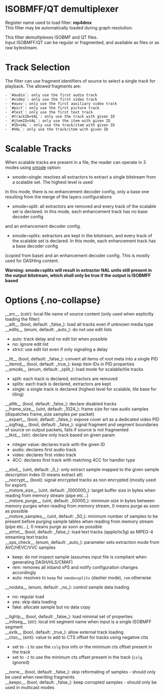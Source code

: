 <!-- automatically generated - do not edit, patch gpac/applications/gpac/gpac.c -->

# ISOBMFF/QT demultiplexer  
  
Register name used to load filter: __mp4dmx__  
This filter may be automatically loaded during graph resolution.  
  
This filter demultiplexes ISOBMF and QT files.  
Input ISOBMFF/QT can be regular or fragmented, and available as files or as raw bytestream.  

# Track Selection  
  
The filter can use fragment identifiers of source to select a single track for playback. The allowed fragments are:  

    - `#audio`: only use the first audio track  
    - `#video`: only use the first video track  
    - `#auxv`: only use the first auxiliary video track  
    - `#pict`: only use the first picture track  
    - `#text`: only use the first text track  
    - `#trackID=VAL`: only use the track with given ID  
    - `#itemID=VAL`: only use the item with given ID  
    - `#ID=VAL`: only use the track/item with given ID  
    - `#VAL`: only use the track/item with given ID  

  
# Scalable Tracks  
  
When scalable tracks are present in a file, the reader can operate in 3 modes using [smode](#smode) option:  

- smode=single: resolves all extractors to extract a single bitstream from a scalable set. The highest level is used  

In this mode, there is no enhancement decoder config, only a base one resulting from the merge of the layers configurations  

- smode=split: all extractors are removed and every track of the scalable set is declared. In this mode, each enhancement track has no base decoder config  

and an enhancement decoder config.  

- smode=splitx: extractors are kept in the bitstream, and every track of the scalable set is declared. In this mode, each enhancement track has a base decoder config  

 (copied from base) and an enhancement decoder config. This is mostly used for DASHing content.  

__Warning: smode=splitx will result in extractor NAL units still present in the output bitstream, which shall only be true if the output is ISOBMFF based__  
  

# Options  {.no-collapse}  
  
<div markdown class="option">  
<a id="src">__src__</a> (cstr): local file name of source content (only used when explicitly loading the filter)  
</div>  
<div markdown class="option">  
<a id="allt">__allt__</a> (bool, default: _false_): load all tracks even if unknown media type  
</div>  
<div markdown class="option">  
<a id="edits">__edits__</a> (enum, default: _auto_): do not use edit lists  

- auto: track delay and no edit list when possible  
- no: ignore edit list  
- strict: use edit list even if only signaling a delay  
</div>  
  
<div markdown class="option">  
<a id="itt">__itt__</a> (bool, default: _false_): convert all items of root meta into a single PID  
</div>  
<div markdown class="option">  
<a id="itemid">__itemid__</a> (bool, default: _true_): keep item IDs in PID properties  
</div>  
<div markdown class="option">  
<a id="smode">__smode__</a> (enum, default: _split_): load mode for scalable/tile tracks  

- split: each track is declared, extractors are removed  
- splitx: each track is declared, extractors are kept  
- single: a single track is declared (highest level for scalable, tile base for tiling)  
</div>  
  
<div markdown class="option">  
<a id="alltk">__alltk__</a> (bool, default: _false_): declare disabled tracks  
</div>  
<div markdown class="option">  
<a id="frame_size">__frame_size__</a> (uint, default: _1024_): frame size for raw audio samples (dispatches frame_size samples per packet)  
</div>  
<div markdown class="option">  
<a id="expart">__expart__</a> (bool, default: _false_): expose cover art as a dedicated video PID  
</div>  
<div markdown class="option">  
<a id="sigfrag">__sigfrag__</a> (bool, default: _false_): signal fragment and segment boundaries of source on output packets, fails if source is not fragmented  
</div>  
<div markdown class="option">  
<a id="tkid">__tkid__</a> (str): declare only track based on given param  

- integer value: declares track with the given ID  
- audio: declares first audio track  
- video: declares first video track  
- 4CC: declares first track with matching 4CC for handler type  
</div>  
  
<div markdown class="option">  
<a id="stsd">__stsd__</a> (uint, default: _0_): only extract sample mapped to the given sample description index (0 means extract all)  
</div>  
<div markdown class="option">  
<a id="nocrypt">__nocrypt__</a> (bool): signal encrypted tracks as non encrypted (mostly used for export)  
</div>  
<div markdown class="option">  
<a id="mstore_size">__mstore_size__</a> (uint, default: _1000000_): target buffer size in bytes when reading from memory stream (pipe etc...)  
</div>  
<div markdown class="option">  
<a id="mstore_purge">__mstore_purge__</a> (uint, default: _50000_): minimum size in bytes between memory purges when reading from memory stream, 0 means purge as soon as possible  
</div>  
<div markdown class="option">  
<a id="mstore_samples">__mstore_samples__</a> (uint, default: _50_): minimum number of samples to be present before purging sample tables when reading from memory stream (pipe etc...), 0 means purge as soon as possible  
</div>  
<div markdown class="option">  
<a id="strtxt">__strtxt__</a> (bool, default: _false_): load text tracks (apple/tx3g) as MPEG-4 streaming text tracks  
</div>  
<div markdown class="option">  
<a id="xps_check">__xps_check__</a> (enum, default: _auto_): parameter sets extraction mode from AVC/HEVC/VVC samples  

- keep: do not inspect sample (assumes input file is compliant when generating DASH/HLS/CMAF)  
- rem: removes all inband xPS and notify configuration changes accordingly  
- auto: resolves to `keep` for `smode=splitx` (dasher mode), `rem` otherwise  
</div>  
  
<div markdown class="option">  
<a id="nodata">__nodata__</a> (enum, default: _no_): control sample data loading  

- no: regular load  
- yes: skip data loading  
- fake: allocate sample but no data copy  
</div>  
  
<div markdown class="option">  
<a id="lightp">__lightp__</a> (bool, default: _false_): load minimal set of properties  
</div>  
<div markdown class="option">  
<a id="initseg">__initseg__</a> (str): local init segment name when input is a single ISOBMFF segment  
</div>  
<div markdown class="option">  
<a id="extk">__extk__</a> (bool, default: _true_): allow external track loading  
</div>  
<div markdown class="option">  
<a id="ctso">__ctso__</a> (sint): value to add to CTS offset for tracks using negative ctts  

- set to `-1` to use the `cslg` box info or the minimum cts offset present in the track  
- set to `-2` to use the minimum cts offset present in the track (`cslg` ignored)  
</div>  
  
<div markdown class="option">  
<a id="norw">__norw__</a> (bool, default: _false_): skip reformating of samples - should only be used when rewriting fragments  
</div>  
<div markdown class="option">  
<a id="keepc">__keepc__</a> (bool, default: _false_): keep corrupted samples - should only be used in multicast modes  
</div>  
  
